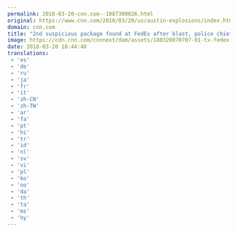 ```yaml
---
permalink: 2018-03-20-cnn.com--1087300026.html
original: https://www.cnn.com/2018/03/20/us/austin-explosions/index.html
domain: cnn.com
title: "2nd suspicious package found at FedEx after blast, police chief and FedEx say"
image: https://cdn.cnn.com/cnnnext/dam/assets/180320070707-01-tx-fedex-explosion-0320-super-tease.jpg
date: 2018-03-20 18:44:48
translations: 
 - 'es'
 - 'de'
 - 'ru'
 - 'ja'
 - 'fr'
 - 'it'
 - 'zh-CN'
 - 'zh-TW'
 - 'ar'
 - 'fa'
 - 'pt'
 - 'hi'
 - 'tr'
 - 'id'
 - 'nl'
 - 'sv'
 - 'vi'
 - 'pl'
 - 'ko'
 - 'no'
 - 'da'
 - 'th'
 - 'ta'
 - 'ms'
 - 'hy'
---
```


